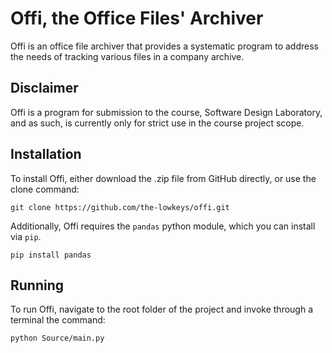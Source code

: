 # Offi, the Office Files' Archiver

Offi is an office file archiver that provides a systematic program to address the needs of tracking various files in a company archive.

## Disclaimer

Offi is a program for submission to the course, Software Design Laboratory, and as such, is currently only for strict use in the course project scope.

## Installation

To install Offi, either download the .zip file from GitHub directly, or use the clone command:

```git clone https://github.com/the-lowkeys/offi.git```

Additionally, Offi requires the `pandas` python module, which you can install via `pip`.

```pip install pandas```

## Running

To run Offi, navigate to the root folder of the project and invoke through a terminal the command:

```python Source/main.py```
